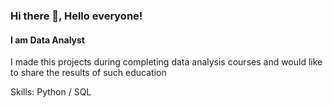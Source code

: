 ### Hi there 👋, Hello everyone!
#### I am Data Analyst

I made this projects during completing data analysis courses and would like to share the results of such education

Skills: Python / SQL 
